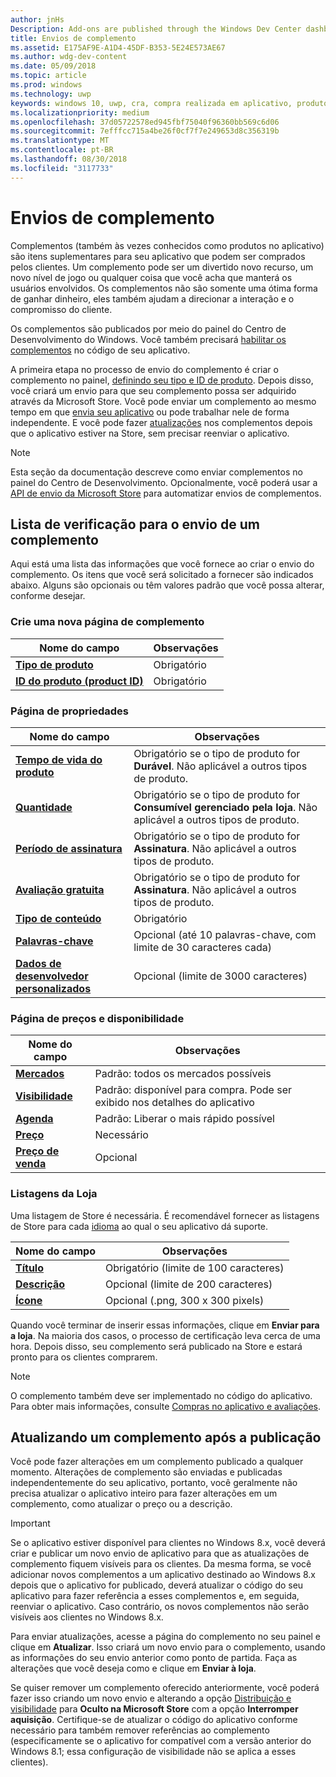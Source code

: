 ```yaml
---
author: jnHs
Description: Add-ons are published through the Windows Dev Center dashboard.
title: Envios de complemento
ms.assetid: E175AF9E-A1D4-45DF-B353-5E24E573AE67
ms.author: wdg-dev-content
ms.date: 05/09/2018
ms.topic: article
ms.prod: windows
ms.technology: uwp
keywords: windows 10, uwp, cra, compra realizada em aplicativo, produto no aplicativo, envio de cra
ms.localizationpriority: medium
ms.openlocfilehash: 37d05722578ed945fbf75040f96360bb569c6d06
ms.sourcegitcommit: 7efffcc715a4be26f0cf7f7e249653d8c356319b
ms.translationtype: MT
ms.contentlocale: pt-BR
ms.lasthandoff: 08/30/2018
ms.locfileid: "3117733"
---
```

# <a name="add-on-submissions"></a>Envios de complemento

Complementos (também às vezes conhecidos como produtos no aplicativo) são itens suplementares para seu aplicativo que podem ser comprados pelos clientes. Um complemento pode ser um divertido novo recurso, um novo nível de jogo ou qualquer coisa que você acha que manterá os usuários envolvidos. Os complementos não são somente uma ótima forma de ganhar dinheiro, eles também ajudam a direcionar a interação e o compromisso do cliente.

Os complementos são publicados por meio do painel do Centro de Desenvolvimento do Windows. Você também precisará [habilitar os complementos](../monetize/in-app-purchases-and-trials.md) no código de seu aplicativo.

A primeira etapa no processo de envio do complemento é criar o complemento no painel, [definindo seu tipo e ID de produto](set-your-add-on-product-id.md). Depois disso, você criará um envio para que seu complemento possa ser adquirido através da Microsoft Store. Você pode enviar um complemento ao mesmo tempo em que [envia seu aplicativo](app-submissions.md) ou pode trabalhar nele de forma independente. E você pode fazer [atualizações](#updating-an-add-on-after-publication) nos complementos depois que o aplicativo estiver na Store, sem precisar reenviar o aplicativo.

> [!NOTE]
> Esta seção da documentação descreve como enviar complementos no painel do Centro de Desenvolvimento. Opcionalmente, você poderá usar a [API de envio da Microsoft Store](../monetize/create-and-manage-submissions-using-windows-store-services.md) para automatizar envios de complementos.


## <a name="checklist-for-submitting-an-add-on"></a>Lista de verificação para o envio de um complemento

Aqui está uma lista das informações que você fornece ao criar o envio do complemento. Os itens que você será solicitado a fornecer são indicados abaixo. Alguns são opcionais ou têm valores padrão que você possa alterar, conforme desejar.


### <a name="create-a-new-add-on-page"></a>Crie uma nova página de complemento

| Nome do campo                    | Observações                            |
|-------------------------------|----------------------------------|
| [**Tipo de produto**](set-your-add-on-product-id.md#product-type)      | Obrigatório |  
| [**ID do produto (product ID)**](set-your-add-on-product-id.md#product-id)          | Obrigatório |        


### <a name="properties-page"></a>Página de propriedades

| Nome do campo                    | Observações                              |   
|-------------------------------|------------------------------------|
| [**Tempo de vida do produto**](enter-add-on-properties.md#product-lifetime)  | Obrigatório se o tipo de produto for **Durável**. Não aplicável a outros tipos de produto. |
| [**Quantidade**](enter-add-on-properties.md#quantity)  | Obrigatório se o tipo de produto for **Consumível gerenciado pela loja**. Não aplicável a outros tipos de produto. |
| [**Período de assinatura**](enter-add-on-properties.md#subscription-period)          | Obrigatório se o tipo de produto for **Assinatura**. Não aplicável a outros tipos de produto.       |  
| [**Avaliação gratuita**](enter-add-on-properties.md#free-trial)          | Obrigatório se o tipo de produto for **Assinatura**. Não aplicável a outros tipos de produto.       |
| [**Tipo de conteúdo**](enter-add-on-properties.md#content-type)          | Obrigatório    |               
| [**Palavras-chave**](enter-add-on-properties.md#keywords)                  | Opcional (até 10 palavras-chave, com limite de 30 caracteres cada) |
| [**Dados de desenvolvedor personalizados**](enter-add-on-properties.md#custom-developer-data)   | Opcional (limite de 3000 caracteres)            |


### <a name="pricing-and-availability-page"></a>Página de preços e disponibilidade

| Nome do campo                    | Observações                                       |
|-------------------------------|---------------------------------------------|
| [**Mercados**](set-add-on-pricing-and-availability.md#markets)  | Padrão: todos os mercados possíveis |
| [**Visibilidade**](set-add-on-pricing-and-availability.md#visibility)   | Padrão: disponível para compra. Pode ser exibido nos detalhes do aplicativo |
| [**Agenda**](set-add-on-pricing-and-availability.md#schedule)    | Padrão: Liberar o mais rápido possível
| [**Preço**](set-add-on-pricing-and-availability.md#pricing)                | Necessário                                    |
| [**Preço de venda**](put-apps-and-add-ons-on-sale.md)               | Opcional                    |


### <a name="store-listings"></a>Listagens da Loja

Uma listagem de Store é necessária. É recomendável fornecer as listagens de Store para cada [idioma](create-add-on-store-listings.md#store-listing-languages) ao qual o seu aplicativo dá suporte.

| Nome do campo                    | Observações                                       |
|-------------------------------|---------------------------------------------|
| [**Título**](create-add-on-store-listings.md#title)                    | Obrigatório (limite de 100 caracteres)           |
| [**Descrição**](create-add-on-store-listings.md#description)       | Opcional (limite de 200 caracteres)            |
| [**Ícone**](create-add-on-store-listings.md#icon)                    | Opcional (.png, 300 x 300 pixels)            |


Quando você terminar de inserir essas informações, clique em **Enviar para a loja**. Na maioria dos casos, o processo de certificação leva cerca de uma hora. Depois disso, seu complemento será publicado na Store e estará pronto para os clientes comprarem.

> [!NOTE]
> O complemento também deve ser implementado no código do aplicativo. Para obter mais informações, consulte [Compras no aplicativo e avaliações](../monetize/in-app-purchases-and-trials.md).


## <a name="updating-an-add-on-after-publication"></a>Atualizando um complemento após a publicação

Você pode fazer alterações em um complemento publicado a qualquer momento. Alterações de complemento são enviadas e publicadas independentemente do seu aplicativo, portanto, você geralmente não precisa atualizar o aplicativo inteiro para fazer alterações em um complemento, como atualizar o preço ou a descrição.

> [!IMPORTANT]
> Se o aplicativo estiver disponível para clientes no Windows 8.x, você deverá criar e publicar um novo envio de aplicativo para que as atualizações de complemento fiquem visíveis para os clientes. Da mesma forma, se você adicionar novos complementos a um aplicativo destinado ao Windows 8.x depois que o aplicativo for publicado, deverá atualizar o código do seu aplicativo para fazer referência a esses complementos e, em seguida, reenviar o aplicativo. Caso contrário, os novos complementos não serão visíveis aos clientes no Windows 8.x.

Para enviar atualizações, acesse a página do complemento no seu painel e clique em **Atualizar**. Isso criará um novo envio para o complemento, usando as informações do seu envio anterior como ponto de partida. Faça as alterações que você deseja como e clique em **Enviar à loja**.

Se quiser remover um complemento oferecido anteriormente, você poderá fazer isso criando um novo envio e alterando a opção [Distribuição e visibilidade](set-add-on-pricing-and-availability.md) para **Oculto na Microsoft Store** com a opção **Interromper aquisição**. Certifique-se de atualizar o código do aplicativo conforme necessário para também remover referências ao complemento (especificamente se o aplicativo for compatível com a versão anterior do Windows 8.1; essa configuração de visibilidade não se aplica a esses clientes).

